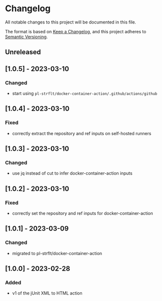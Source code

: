# Changelog
All notable changes to this project will be documented in this file.

The format is based on [Keep a Changelog](https://keepachangelog.com/en/1.0.0/),
and this project adheres to [Semantic Versioning](https://semver.org/spec/v2.0.0.html).

## Unreleased

## [1.0.5] - 2023-03-10
### Changed
- start using `pl-strflt/docker-container-action/.github/actions/github`

## [1.0.4] - 2023-03-10
### Fixed
- correctly extract the repository and ref inputs on self-hosted runners

## [1.0.3] - 2023-03-10
### Changed
- use jq instead of cut to infer docker-container-action inputs

## [1.0.2] - 2023-03-10
### Fixed
- correctly set the repository and ref inputs for docker-container-action

## [1.0.1] - 2023-03-09
### Changed
- migrated to pl-strflt/docker-container-action

## [1.0.0] - 2023-02-28
### Added
- v1 of the jUnit XML to HTML action

